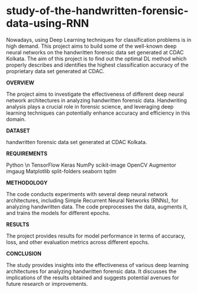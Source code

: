 # study-of-the-handwritten-forensic-data-using-RNN
Nowadays, using Deep Learning techniques for classification
problems is in high demand. This project aims to
build some of the well-known deep neural networks on the
handwritten forensic data set generated at CDAC
Kolkata. The aim of this project is to find out the optimal DL
method which properly describes and identifies the
highest classification accuracy of the proprietary data set
generated at CDAC.

**OVERVIEW**

The project aims to investigate the effectiveness of different deep neural network architectures in analyzing handwritten forensic data. Handwriting analysis plays a crucial role in forensic science, and leveraging deep learning techniques can potentially enhance accuracy and efficiency in this domain.

**DATASET**

handwritten forensic data set generated at CDAC Kolkata.

**REQUIREMENTS**

Python \n
TensorFlow
Keras
NumPy
scikit-image
OpenCV
Augmentor
imgaug
Matplotlib
split-folders
seaborn
tqdm

**METHODOLOGY**

The code conducts experiments with several deep neural network architectures, including Simple Recurrent Neural Networks (RNNs), for analyzing handwritten data. The code preprocesses the data, augments it, and trains the models for different epochs.

**RESULTS**

The project provides results for model performance in terms of accuracy, loss, and other evaluation metrics across different epochs.

**CONCLUSION**

The study provides insights into the effectiveness of various deep learning architectures for analyzing handwritten forensic data. It discusses the implications of the results obtained and suggests potential avenues for future research or improvements.
